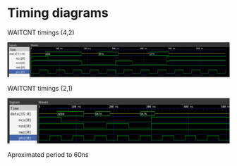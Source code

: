 
Timing diagrams
===============

WAITCNT timings (4,2)

![4,2 timings](diag/4_2.png)

WAITCNT timings (2,1)

![2,1 timings](diag/2_1.png)


Aproximated period to 60ns

